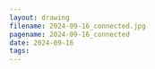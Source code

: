 ```yaml
---
layout: drawing
filename: 2024-09-16_connected.jpg
pagename: 2024-09-16_connected
date: 2024-09-16
tags:
---
```

